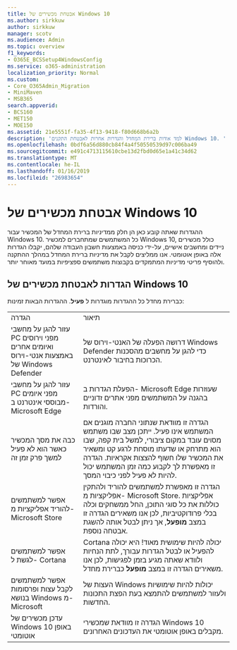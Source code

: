 ```yaml
---
title: אבטחת מכשירים של Windows 10
ms.author: sirkkuw
author: sirkkuw
manager: scotv
ms.audience: Admin
ms.topic: overview
f1_keywords:
- O365E_BCSSetup4WindowsConfig
ms.service: o365-administration
localization_priority: Normal
ms.custom:
- Core_O365Admin_Migration
- MiniMaven
- MSB365
search.appverid:
- BCS160
- MET150
- MOE150
ms.assetid: 21e5551f-fa35-4f13-9418-f80d668b6a2b
description: 'למד אודות ברירת המחדל והגדרות אחרות לאבטחת התקנים Windows 10. '
ms.openlocfilehash: 0bdf6a56d880cb84f4a4f50550539d97c006ba49
ms.sourcegitcommit: e491c4713115610cbe13d2fbd0d65e1a41c34d62
ms.translationtype: MT
ms.contentlocale: he-IL
ms.lasthandoff: 01/16/2019
ms.locfileid: "26983654"
---
```

# <a name="secure-windows-10-devices"></a>אבטחת מכשירים של Windows 10

ההגדרות שאתה קובע כאן הן חלק ממדיניות ברירת המחדל של המכשיר עבור Windows 10. כל המשתמשים שמתחברים למכשיר Windows 10, כולל מכשירים ניידים ומחשבים אישיים, על-ידי כניסה באמצעות חשבון העבודה שלהם, יקבלו הגדרות אלה באופן אוטומטי. אנו ממליצים לקבל את מדיניות ברירת המחדל במהלך ההתקנה ולהוסיף פריטי מדיניות המתמקדים בקבוצות משתמשים ספציפיות במועד מאוחר יותר.
  
## <a name="settings-to-secure-windows-10-devices"></a>הגדרות לאבטחת מכשירים של Windows 10

כברירת מחדל כל ההגדרות מוגדרות ל **פעיל**. ההגדרות הבאות זמינות:
  
|||
|:-----|:-----|
|הגדרה  <br/> |תיאור  <br/> |
|עזור להגן על מחשבי PC מפני וירוסים ואיומים אחרים באמצעות אנטי-וירוס של Windows Defender  <br/> |דרושה הפעלה של האנטי-וירוס של Windows Defender כדי להגן על מחשבים מהסכנות הכרוכות בחיבור לאינטרנט.  <br/> |
|עזור להגן על מחשבי PC מפני איומים מבוססי אינטרנט ב- Microsoft Edge  <br/> |הפעלת הגדרות ב- Microsoft Edge שעוזרות בהגנה על המשתמשים מפני אתרים זדוניים והורדות.  <br/> |
|כבה את מסך המכשיר כאשר הוא לא פעיל למשך פרק זמן זה  <br/> |הגדרה זו מוודאת שנתוני החברה מוגנים אם המשתמש אינו פעיל. ייתכן מצב שבו משתמש מסוים עובד במקום ציבורי, למשל בית קפה, שבו הוא מתרחק או שדעתו מוסחת לרגע קט ומשאיר את המכשיר שלו חשוף להצצות אקראיות. הגדרה זו מאפשרת לך לקבוע כמה זמן המשתמש יכול להיות לא פעיל לפני כיבוי המסך.  <br/> |
|אפשר למשתמשים להוריד אפליקציות מ- Microsoft Store  <br/> |הגדרה זו מאפשרת למשתמשים להוריד ולהתקין אפליקציות מ- Microsoft Store. אפליקציות כוללות את כל סוגי התוכן, החל ממשחקים וכלה בכלי פרודוקטיביות, לכן אנו משאירים הגדרה זו במצב **מופעל**, אך ניתן לבטל אותה להשגת אבטחה נוספת.  <br/> |
|אפשר למשתמשים לגשת ל- Cortana  <br/> |Cortana יכולה להיות שימושית מאוד! היא יכולה להפעיל או לבטל הגדרות עבורך, לתת הנחיות ולוודא שאתה מגיע בזמן לפגישות, לכן אנו משאירים הגדרה זו במצב **מופעל** כברירת מחדל.  <br/> |
|אפשר למשתמשים לקבל עצות ופרסומות בנושא Windows מ- Microsoft  <br/> |העצות של Windows יכולות להיות שימושיות ולעזור למשתמשים להתמצא בעת הפצת התכונות החדשות.  <br/> |
|עדכן מכשירים של Windows 10 באופן אוטומטי  <br/> |הגדרה זו מוודאת שמכשירי Windows 10 מקבלים באופן אוטומטי את העדכונים האחרונים.  <br/> |
   

